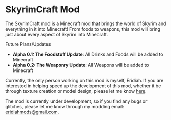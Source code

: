 # SkyrimCraft Mod
The SkyrimCraft mod is a Minecraft mod that brings the world of Skyrim and everything in it into Minecraft! From foods to weapons, this mod will bring just about every aspect of Skyrim into Minecraft. 


Future Plans/Updates
<ul>
  <li><b>Alpha 0.1: The Foodstuff Update</b>: All Drinks and Foods will be added to Minecraft</li>
  <li><b>Alpha 0.2: The Weaponry Update</b>: All Weapons will be added to Minecraft</li>
</ul>

Currently, the only person working on this mod is myself, Eridiah. If you are interested in helping speed up the development of this mod, whether it be through texture creation or model design, please let me know <a href="mailto:eridiahmods@gmail.com">here</a>.

The mod is currently under development, so if you find any bugs or glitches, please let me know through my modding email: <a href="mailto:eridiahmods@gmail.com">eridiahmods@gmail.com</a>.
